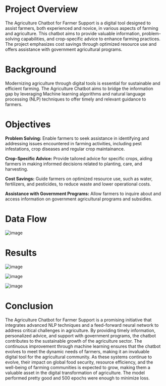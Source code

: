 # Project Overview
  
  The Agriculture Chatbot for Farmer Support is a digital tool designed to assist 
farmers, both experienced and novice, in various aspects of farming and agriculture. 
This chatbot aims to provide valuable information, problem-solving capabilities, and 
crop-specific advice to enhance farming practices. The project emphasizes cost 
savings through optimized resource use and offers assistance with government 
agricultural programs.

# Background
  Modernizing agriculture through digital tools is essential for sustainable and 
efficient farming. The Agriculture Chatbot aims to bridge the information gap by 
leveraging Machine learning algorithms and natural language processing (NLP) 
techniques to offer timely and relevant guidance to farmers.

# Objectives

**Problem Solving:** Enable farmers to seek assistance in identifying and addressing 
issues encountered in farming activities, including pest infestations, crop diseases and 
regular crop maintainance.

**Crop-Specific Advice:** Provide tailored advice for specific crops, aiding farmers in 
making informed decisions related to planting, care, and harvesting.

**Cost Savings:** Guide farmers on optimized resource use, such as water, fertilizers, 
and pesticides, to reduce waste and lower operational costs.

**Assistance with Government Programs:** Allow farmers to inquire about and access 
information on government agricultural programs and subsidies.

# Data Flow

![image](https://github.com/PriyankWebpage/Projects/assets/65448205/4da0b9d7-8f23-4b36-922e-3059a411b1be)

# Results

![image](https://github.com/PriyankWebpage/Projects/assets/65448205/ae89dfa4-94ba-489f-92b3-4cd62c28c6a4)

![image](https://github.com/PriyankWebpage/Projects/assets/65448205/86eb3e4b-04f2-4f69-bd8e-425f9fc97475)

![image](https://github.com/PriyankWebpage/Projects/assets/65448205/51113105-37bd-4d5c-9ec1-84cec58dd405)

# Conclusion
  
  The Agriculture Chatbot for Farmer Support is a promising initiative that integrates advanced NLP techniques and a feed-forward neural network to address critical challenges in agriculture. By providing timely information, personalized 
advice, and support with government programs, the chatbot contributes to the sustainable growth of the agriculture sector. The continuous improvement through machine learning ensures that the chatbot evolves to meet the dynamic needs of farmers, making it an invaluable digital tool for the agricultural community. As these systems continue to evolve, their impact on global food security, resource efficiency, and the well-being of farming communities is expected to grow, making them a valuable asset in the digital transformation of agriculture. The model performed pretty good and 500 epochs were enough to minimize loss.

